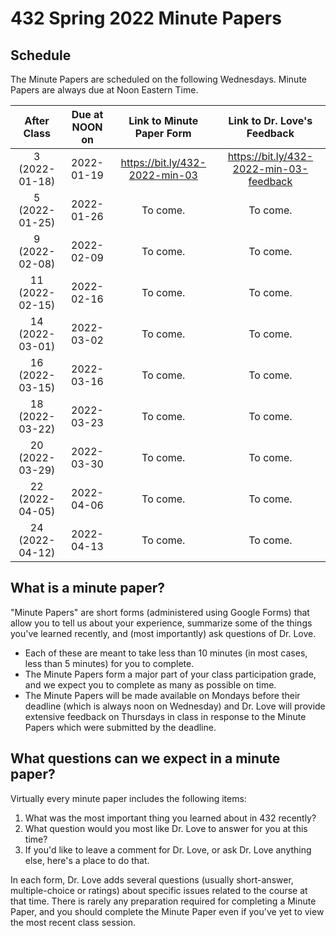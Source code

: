 # 432 Spring 2022 Minute Papers 

## Schedule

The Minute Papers are scheduled on the following Wednesdays. Minute Papers are always due at Noon Eastern Time.

After Class | Due at NOON on | Link to Minute Paper Form | Link to Dr. Love's Feedback
:-----------: | :-----: | :------: | :--------:
3 (2022-01-18) | 2022-01-19 | https://bit.ly/432-2022-min-03 | https://bit.ly/432-2022-min-03-feedback
5 (2022-01-25) | 2022-01-26 | To come. | To come.
9 (2022-02-08) | 2022-02-09 | To come. | To come.
11 (2022-02-15) | 2022-02-16 | To come. | To come.
14 (2022-03-01) | 2022-03-02 | To come. | To come.
16 (2022-03-15) | 2022-03-16 | To come. | To come.
18 (2022-03-22) | 2022-03-23 | To come. | To come.
20 (2022-03-29) | 2022-03-30 | To come. | To come.
22 (2022-04-05) | 2022-04-06 | To come. | To come.
24 (2022-04-12) | 2022-04-13 | To come. | To come.

## What is a minute paper?

"Minute Papers" are short forms (administered using Google Forms) that allow you to tell us about your experience, summarize some of the things you've learned recently, and (most importantly) ask questions of Dr. Love. 

- Each of these are meant to take less than 10 minutes (in most cases, less than 5 minutes) for you to complete. 
- The Minute Papers form a major part of your class participation grade, and we expect you to complete as many as possible on time. 
- The Minute Papers will be made available on Mondays before their deadline (which is always noon on Wednesday) and Dr. Love will provide extensive feedback on Thursdays in class in response to the Minute Papers which were submitted by the deadline.

## What questions can we expect in a minute paper?

Virtually every minute paper includes the following items:

1. What was the most important thing you learned about in 432 recently?
2. What question would you most like Dr. Love to answer for you at this time?
3. If you'd like to leave a comment for Dr. Love, or ask Dr. Love anything else, here's a place to do that.

In each form, Dr. Love adds several questions (usually short-answer, multiple-choice or ratings) about specific issues related to the course at that time. There is rarely any preparation required for completing a Minute Paper, and you should complete the Minute Paper even if you've yet to view the most recent class session.

